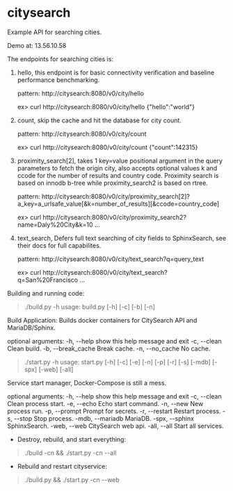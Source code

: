 # citysearch
Example API for searching cities.

Demo at: 13.56.10.58

The endpoints for searching cities is:

1) hello, this endpoint is for basic connectivity verification and baseline performance benchmarking.

	pattern: http://citysearch:8080/v0/city/hello

	ex> curl http://citysearch:8080/v0/city/hello
	{"hello":"world"}

2) count, skip the cache and hit the database for city count.

	pattern: http://citysearch:8080/v0/city/count

	ex> curl http://citysearch:8080/v0/city/count
	{"count":142315}

3) proximity_search[2], takes 1 key=value positional argument in the query parameters to fetch the origin city,
  also accepts optional values k and ccode for the number of results and country code. Proximity search is based
  on innodb b-tree while proximity_search2 is based on rtree.

	pattern: http://citysearch:8080/v0/city/proximity_search[2]?a_key=a_urlsafe_value[&k=number_of_results][&ccode=country_code]

	ex> curl http://citysearch:8080/v0/city/proximity_search2?name=Daly%20City&k=10
	...


4) text_search, Defers full text searching of city fields to SphinxSearch, see their docs for full capabilites.

	pattern: http://citysearch:8080/v0/city/text_search?q=query_text

	ex> curl http://citysearch:8080/v0/city/text_search?q=San%20Francisco
	...

Building and running code:

  > ./build.py -h
  usage: build.py [-h] [-c] [-b] [-n]

  Build Application: Builds docker containers for CitySearch API and MariaDB/Sphinx.

  optional arguments:
    -h, --help         show this help message and exit
    -c, --clean        Clean build.
    -b, --break_cache  Break cache.
    -n, --no_cache     No cache.

  > ./start.py -h
  usage: start.py [-h] [-c] [-e] [-n] [-p] [-r] [-s] [-mdb] [-spx] [-web] [-all]

  Service start manager, Docker-Compose is still a mess.

  optional arguments:
    -h, --help       show this help message and exit
    -c, --clean      Clean process start.
    -e, --echo       Echo start command.
    -n, --new        New process run.
    -p, --prompt     Prompt for secrets.
    -r, --restart    Restart process.
    -s, --stop       Stop process.
    -mdb, --mariadb  MariaDB.
    -spx, --sphinx   SphinxSearch.
    -web, --web      CitySearch web api.
    -all, --all      Start all services.

  - Destroy, rebuild, and start everything:
  > ./build -cn && ./start.py -cn --all

  - Rebuild and restart cityservice:
  >./build.py && ./start.py -cn --web
